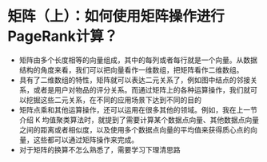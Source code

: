 # 矩阵（上）：如何使用矩阵操作进行PageRank计算？
- 矩阵由多个长度相等的向量组成，其中的每列或者每行就是一个向量。从数据结构的角度来看，我们可以把向量看作一维数组，把矩阵看作二维数组。
- 具有了二维数组的特性，矩阵就可以表达二元关系了，例如图中结点的邻接关系，或者是用户对物品的评分关系。而通过矩阵上的各种运算操作，我们就可以挖掘这些二元关系，在不同的应用场景下达到不同的目的
- 矩阵点乘和其他运算操作，还可以运用在很多其他的领域。例如，我在上一节介绍 K 均值聚类算法时，就提到了需要计算某个数据点向量、其他数据点向量之间的距离或者相似度，以及使用多个数据点向量的平均值来获得质心点的向量，这些都可以通过矩阵操作来完成。
- 对于矩阵的换算不怎么熟悉了，需要学习下理清思路